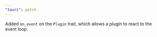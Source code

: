 ```yaml
---
"tauri": patch
---
```


Added `on_event` on the `Plugin` trait, which allows a plugin to react to the event loop.
